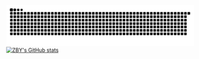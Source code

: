 ![](https://github.com/cloud-zhoubingye/cloud-zhoubingye/blob/output/github-contribution-grid-snake.svg)
[![ZBY's GitHub stats](https://github-readme-stats.vercel.app/api?username=cloud-zhoubingye&show_icons=true&theme=merko)]()
